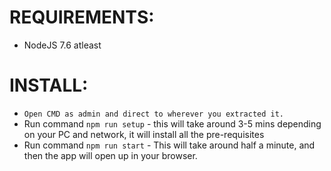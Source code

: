 # REQUIREMENTS:

* NodeJS 7.6 atleast


# INSTALL:

* `Open CMD as admin and direct to wherever you extracted it.`
* Run command `npm run setup` - this will take around 3-5 mins depending on your PC and network, it will install all the pre-requisites
* Run command `npm run start` - This will take around half a minute, and then the app will open up in your browser.
